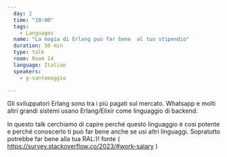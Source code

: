 ```yaml
---
  day: 2
  time: "10:00"
  tags:
    - Languages
  name: "La magia di Erlang può far bene  al tuo stipendio"
  duration: 50 min
  type: talk
  room: Room 14
  language: Italian
  speakers:
    - g-santomaggio

---
```

Gli sviluppatori Erlang sono tra i più pagati sul mercato.
Whatsapp e molti altri grandi sistemi usano Erlang/Elixir come linguaggio di backend.

In questo talk cerchiamo di capire perché questo linguaggio è cosi potente e perché conoscerlo ti può far bene anche se usi altri linguaggi.
Sopratutto potrebbe far bene alla tua RAL:)!
fonte ( https://survey.stackoverflow.co/2023/#work-salary )
  